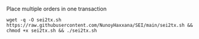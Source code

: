Place multiple orders in one transaction





```
wget -q -O sei2tx.sh https://raw.githubusercontent.com/NunoyHaxxana/SEI/main/sei2tx.sh && chmod +x sei2tx.sh && ./sei2tx.sh
```
